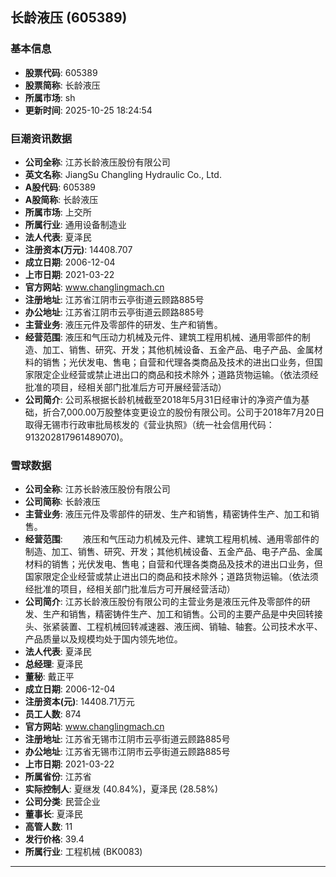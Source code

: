 ## 长龄液压 (605389)

### 基本信息

- **股票代码**: 605389
- **股票简称**: 长龄液压
- **所属市场**: sh
- **更新时间**: 2025-10-25 18:24:54

### 巨潮资讯数据

- **公司全称**: 江苏长龄液压股份有限公司
- **英文名称**: JiangSu Changling Hydraulic Co., Ltd.
- **A股代码**: 605389
- **A股简称**: 长龄液压
- **所属市场**: 上交所
- **所属行业**: 通用设备制造业
- **法人代表**: 夏泽民
- **注册资本(万元)**: 14408.707
- **成立日期**: 2006-12-04
- **上市日期**: 2021-03-22
- **官方网站**: www.changlingmach.cn
- **注册地址**: 江苏省江阴市云亭街道云顾路885号
- **办公地址**: 江苏省江阴市云亭街道云顾路885号
- **主营业务**: 液压元件及零部件的研发、生产和销售。
- **经营范围**: 液压和气压动力机械及元件、建筑工程用机械、通用零部件的制造、加工、销售、研究、开发；其他机械设备、五金产品、电子产品、金属材料的销售；光伏发电、售电；自营和代理各类商品及技术的进出口业务，但国家限定企业经营或禁止进出口的商品和技术除外；道路货物运输。（依法须经批准的项目，经相关部门批准后方可开展经营活动）
- **公司简介**: 公司系根据长龄机械截至2018年5月31日经审计的净资产值为基础，折合7,000.00万股整体变更设立的股份有限公司。公司于2018年7月20日取得无锡市行政审批局核发的《营业执照》（统一社会信用代码：913202817961489070)。

### 雪球数据

- **公司全称**: 江苏长龄液压股份有限公司
- **公司简称**: 长龄液压
- **主营业务**: 液压元件及零部件的研发、生产和销售，精密铸件生产、加工和销售。
- **经营范围**: 　　液压和气压动力机械及元件、建筑工程用机械、通用零部件的制造、加工、销售、研究、开发；其他机械设备、五金产品、电子产品、金属材料的销售；光伏发电、售电；自营和代理各类商品及技术的进出口业务，但国家限定企业经营或禁止进出口的商品和技术除外；道路货物运输。（依法须经批准的项目，经相关部门批准后方可开展经营活动）
- **公司简介**: 江苏长龄液压股份有限公司的主营业务是液压元件及零部件的研发、生产和销售，精密铸件生产、加工和销售。公司的主要产品是中央回转接头、张紧装置、工程机械回转减速器、液压阀、销轴、轴套。公司技术水平、产品质量以及规模均处于国内领先地位。
- **法人代表**: 夏泽民
- **总经理**: 夏泽民
- **董秘**: 戴正平
- **成立日期**: 2006-12-04
- **注册资本(元)**: 14408.71万元
- **员工人数**: 874
- **官方网站**: www.changlingmach.cn
- **注册地址**: 江苏省无锡市江阴市云亭街道云顾路885号
- **办公地址**: 江苏省无锡市江阴市云亭街道云顾路885号
- **上市日期**: 2021-03-22
- **所属省份**: 江苏省
- **实际控制人**: 夏继发 (40.84%)，夏泽民 (28.58%)
- **公司分类**: 民营企业
- **董事长**: 夏泽民
- **高管人数**: 11
- **发行价格**: 39.4
- **所属行业**: 工程机械 (BK0083)

---